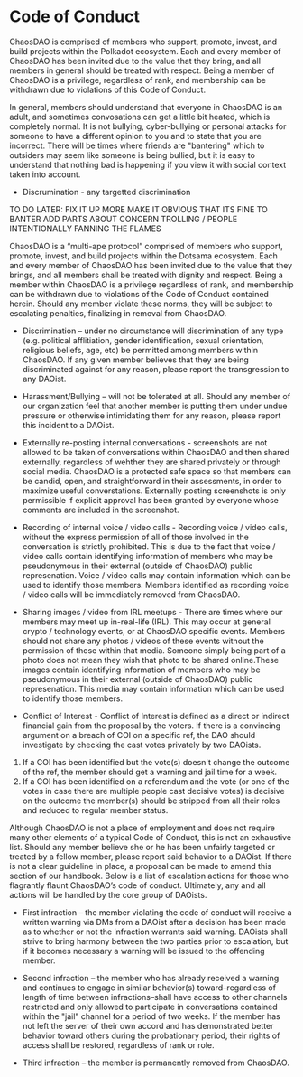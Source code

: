 # Code of Conduct
ChaosDAO is comprised of members who support, promote, invest, and build projects within the Polkadot ecosystem. Each and every member of ChaosDAO has been invited due to the value that they bring, and all members in general should be treated with respect. Being a member of ChaosDAO is a privilege, regardless of rank, and membership can be withdrawn due to violations of this Code of Conduct. 

In general, members should understand that everyone in ChaosDAO is an adult, and sometimes convosations can get a little bit heated, which is completely normal.
It is not bullying, cyber-bullying or personal attacks for someone to have a different opinion to you and to state that you are incorrect.
There will be times where friends are "bantering" which to outsiders may seem like someone is being bullied, but it is easy to understand that nothing bad is happening if you view it with social context taken into account.

* Discrumination - any targetted discrimination

TO DO LATER:
FIX IT UP MORE
MAKE IT OBVIOUS THAT ITS FINE TO BANTER 
ADD PARTS ABOUT CONCERN TROLLING / PEOPLE INTENTIONALLY FANNING THE FLAMES






ChaosDAO is a “multi-ape protocol” comprised of members who support, promote, invest, and build projects within the Dotsama ecosystem. Each and every member of ChaosDAO has been invited due to the value that they brings, and all members shall be treated with dignity and respect. Being a member within ChaosDAO is a privilege regardless of rank, and membership can be withdrawn due to violations of the Code of Conduct contained herein. Should any member violate these norms, they will be subject to escalating penalties, finalizing in removal from ChaosDAO.

* Discrimination – under no circumstance will discrimination of any type (e.g. political afflitiation, gender identification, sexual orientation, religious beliefs, age, etc) be permitted among members within ChaosDAO. If any given member believes that they are being discriminated against for any reason, please report the transgression to any DAOist.

* Harassment/Bullying – will not be tolerated at all. Should any member of our organization feel that another member is putting them under undue pressure or otherwise intimidating them for any reason, please report this incident to a DAOist.

* Externally re-posting internal conversations - screenshots are not allowed to be taken of conversations within ChaosDAO and then shared externally, regardless of wehther they are shared privately or through social media. ChaosDAO is a protected safe space so that members can be candid, open, and straightforward in their assessments, in order to maximize useful converstations. Externally posting screenshots is only permissible if explicit approval has been granted by everyone whose comments are included in the screenshot.

* Recording of internal voice / video calls - Recording voice / video calls, without the express permission of all of those involved in the conversation is strictly prohibited. This is due to the fact that voice / video calls contain identifying information of members who may be pseudonymous in their external (outside of ChaosDAO) public represenation. Voice / video calls may contain information which can be used to identify those members. Members identified as recording voice / video calls will be immediately removed from ChaosDAO.

* Sharing images / video from IRL meetups - There are times where our members may meet up in-real-life (IRL). This may occur at general crypto / technology events, or at ChaosDAO specific events. Members should not share any photos / videos of these events without the permission of those within that media. Someone simply being part of a photo does not mean they wish that photo to be shared online.These images contain identifying information of members who may be pseudonymous in their external (outside of ChaosDAO) public represenation. This media may contain information which can be used to identify those members.

* Conflict of Interest - Conflict of Interest is defined as a direct or indirect financial gain from the proposal by the voters. If there is a convincing argument on a breach of COI on a specific ref, the DAO should investigate by checking the cast votes privately by two DAOists.
1. If a COI has been identified but the vote(s) doesn't change the outcome of the ref, the member should get a warning and jail time for a week.
2. If a COI has been identified on a referendum and the vote (or one of the votes in case there are multiple people cast decisive votes) is decisive on the outcome the member(s) should be stripped from all their roles and reduced to regular member status.

Although ChaosDAO is not a place of employment and does not require many other elements of a typical Code of Conduct, this is not an exhaustive list. Should any member believe she or he has been unfairly targeted or treated by a fellow member, please report said behavior to a DAOist. If there is not a clear guideline in place, a proposal can be made to amend this section of our handbook. Below is a list of escalation actions for those who flagrantly flaunt ChaosDAO’s code of conduct. Ultimately, any and all actions will be handled by the core group of DAOists.

* First infraction – the member violating the code of conduct will receive a written warning via DMs from a DAOist after a decision has been made as to whether or not the infraction warrants said warning. DAOists shall strive to bring harmony between the two parties prior to escalation, but if it becomes necessary a warning will be issued to the offending member.

* Second infraction – the member who has already received a warning and continues to engage in similar behavior(s) toward–regardless of length of time between infractions–shall have access to other channels restricted and only allowed to participate in conversations contained within the "jail" channel for a period of two weeks. If the member has not left the server of their own accord and has demonstrated better behavior toward others during the probationary period, their rights of access shall be restored, regardless of rank or role.

* Third infraction – the member is permanently removed from ChaosDAO.


